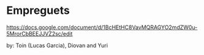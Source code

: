 # Empreguets

https://docs.google.com/document/d/1BcHEtHC8VavMQRAGYO2mdZW0u-5MrorCbBEEJJVZ2sc/edit


by: Toin (Lucas Garcia), Diovan and Yuri
